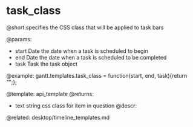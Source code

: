 task_class
=============

@short:specifies the CSS class that will be applied to task bars
	
@params:
- start		Date		the date when a task is scheduled to begin  
- end		Date		the date when a task is scheduled to be completed
- task		Task	 	the task object

@example:
gantt.templates.task_class = function(start, end, task){return "";};


@template:	api_template
@returns:
- text		string		css class for item in question
@descr:

@related:
	desktop/timeline_templates.md